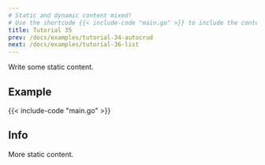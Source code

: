 ```yaml
---
# Static and dynamic content mixed!
# Use the shortcode {{< include-code "main.go" >}} to include the content of the file as a go-code block.
title: Tutorial 35
prev: /docs/examples/tutorial-34-autocrud
next: /docs/examples/tutorial-36-list
---
```


Write some static content.

## Example
{{< include-code "main.go" >}}

## Info
More static content.
